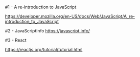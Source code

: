 #1 - A re-introduction to JavaScript

https://developer.mozilla.org/en-US/docs/Web/JavaScript/A_re-introduction_to_JavaScript


#2 - JavaScriptInfo
https://javascript.info/


#3 - React

https://reactjs.org/tutorial/tutorial.html
